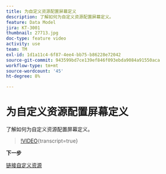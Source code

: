 ```yaml
---
title: 为自定义资源配置屏幕定义
description: 了解如何为自定义资源配置屏幕定义。
feature: Data Model
jira: KT-3001
thumbnail: 27713.jpg
doc-type: feature video
activity: use
team: TM
exl-id: 1d1a11c4-6f87-4ee4-bb75-b86228e72042
source-git-commit: 943599bd7ce139ef846f093ebda9084a91550aca
workflow-type: tm+mt
source-wordcount: '45'
ht-degree: 8%

---
```


# 为自定义资源配置屏幕定义

了解如何为自定义资源配置屏幕定义。

>[!VIDEO](https://video.tv.adobe.com/v/27713?learn=on){transcript=true}

**下一步**

[链接自定义资源](./linking-custom-resources.md)
